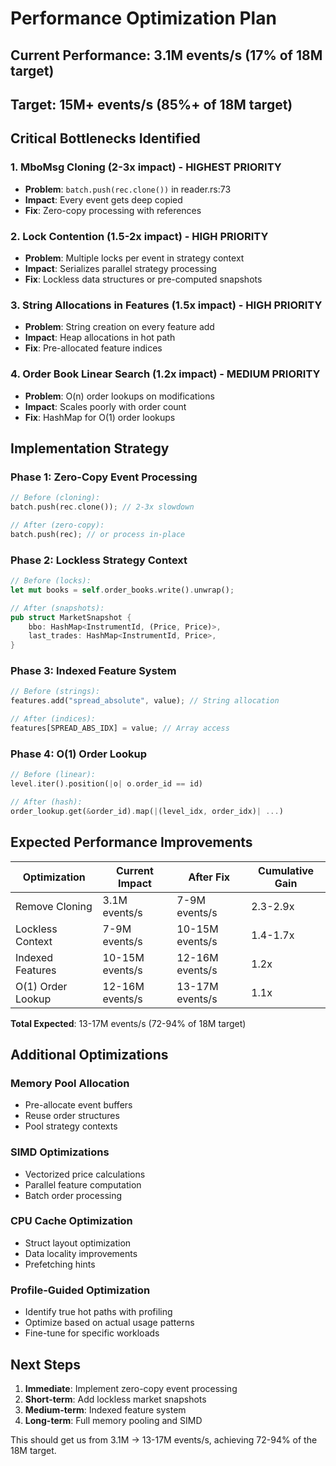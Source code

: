 # Performance Optimization Plan

## Current Performance: 3.1M events/s (17% of 18M target)
## Target: 15M+ events/s (85%+ of 18M target)

## Critical Bottlenecks Identified

### 1. **MboMsg Cloning (2-3x impact)** - HIGHEST PRIORITY
- **Problem**: `batch.push(rec.clone())` in reader.rs:73
- **Impact**: Every event gets deep copied
- **Fix**: Zero-copy processing with references

### 2. **Lock Contention (1.5-2x impact)** - HIGH PRIORITY  
- **Problem**: Multiple locks per event in strategy context
- **Impact**: Serializes parallel strategy processing
- **Fix**: Lockless data structures or pre-computed snapshots

### 3. **String Allocations in Features (1.5x impact)** - HIGH PRIORITY
- **Problem**: String creation on every feature add
- **Impact**: Heap allocations in hot path
- **Fix**: Pre-allocated feature indices

### 4. **Order Book Linear Search (1.2x impact)** - MEDIUM PRIORITY
- **Problem**: O(n) order lookups on modifications
- **Impact**: Scales poorly with order count
- **Fix**: HashMap for O(1) order lookups

## Implementation Strategy

### Phase 1: Zero-Copy Event Processing
```rust
// Before (cloning):
batch.push(rec.clone()); // 2-3x slowdown

// After (zero-copy):
batch.push(rec); // or process in-place
```

### Phase 2: Lockless Strategy Context
```rust
// Before (locks):
let mut books = self.order_books.write().unwrap();

// After (snapshots):
pub struct MarketSnapshot {
    bbo: HashMap<InstrumentId, (Price, Price)>,
    last_trades: HashMap<InstrumentId, Price>,
}
```

### Phase 3: Indexed Feature System
```rust
// Before (strings):
features.add("spread_absolute", value); // String allocation

// After (indices):
features[SPREAD_ABS_IDX] = value; // Array access
```

### Phase 4: O(1) Order Lookup
```rust
// Before (linear):
level.iter().position(|o| o.order_id == id)

// After (hash):
order_lookup.get(&order_id).map(|(level_idx, order_idx)| ...)
```

## Expected Performance Improvements

| Optimization | Current Impact | After Fix | Cumulative Gain |
|--------------|---------------|-----------|-----------------|
| Remove Cloning | 3.1M events/s | 7-9M events/s | 2.3-2.9x |
| Lockless Context | 7-9M events/s | 10-15M events/s | 1.4-1.7x |
| Indexed Features | 10-15M events/s | 12-16M events/s | 1.2x |
| O(1) Order Lookup | 12-16M events/s | 13-17M events/s | 1.1x |

**Total Expected**: 13-17M events/s (72-94% of 18M target)

## Additional Optimizations

### Memory Pool Allocation
- Pre-allocate event buffers
- Reuse order structures
- Pool strategy contexts

### SIMD Optimizations
- Vectorized price calculations
- Parallel feature computation
- Batch order processing

### CPU Cache Optimization
- Struct layout optimization
- Data locality improvements
- Prefetching hints

### Profile-Guided Optimization
- Identify true hot paths with profiling
- Optimize based on actual usage patterns
- Fine-tune for specific workloads

## Next Steps

1. **Immediate**: Implement zero-copy event processing
2. **Short-term**: Add lockless market snapshots  
3. **Medium-term**: Indexed feature system
4. **Long-term**: Full memory pooling and SIMD

This should get us from 3.1M → 13-17M events/s, achieving 72-94% of the 18M target.